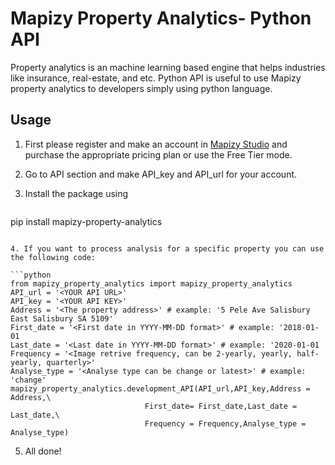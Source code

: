 # Mapizy Property Analytics- Python API

Property analytics is an machine learning based engine that helps industries like insurance, real-estate, and etc. Python API is useful to use Mapizy property analytics to developers simply using python language.

## Usage

1. First please register and make an account in [Mapizy Studio](https://mapizy-studio.com) and purchase the appropriate pricing plan or use the Free Tier mode.

2. Go to API section and make API_key and API_url for your account.

3. Install the package using 

   ```C
pip install mapizy-property-analytics
   ```
   
4. If you want to process analysis for a specific property you can use the following code:

   ```python
   from mapizy_property_analytics import mapizy_property_analytics
   API_url = '<YOUR API URL>'
   API_key = '<YOUR API KEY>'
   Address = '<The property address>' # example: '5 Pele Ave Salisbury East Salisbury SA 5109'
   First_date = '<First date in YYYY-MM-DD format>' # example: '2018-01-01
   Last_date = '<Last date in YYYY-MM-DD format>' # example: '2020-01-01
   Frequency = '<Image retrive frequency, can be 2-yearly, yearly, half-yearly, quarterly>'
   Analyse_type = '<Analyse type can be change or latest>' # example: 'change'
   mapizy_property_analytics.development_API(API_url,API_key,Address = Address,\
                                 First_date= First_date,Last_date = Last_date,\
                                 Frequency = Frequency,Analyse_type = Analyse_type)
   ```

5. All done!

